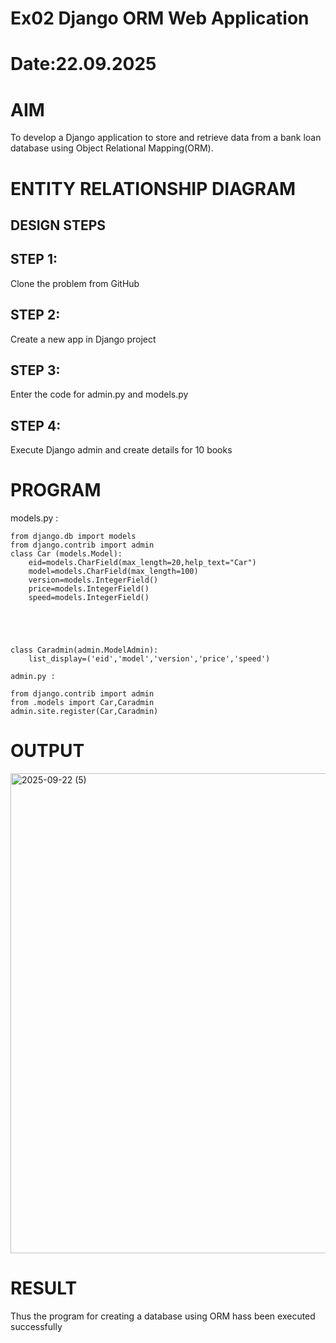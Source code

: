 # Ex02 Django ORM Web Application
# Date:22.09.2025
# AIM
To develop a Django application to store and retrieve data from a bank loan database using Object Relational Mapping(ORM).

# ENTITY RELATIONSHIP DIAGRAM
## DESIGN STEPS
## STEP 1:
Clone the problem from GitHub

## STEP 2:
Create a new app in Django project

## STEP 3:
Enter the code for admin.py and models.py

## STEP 4:
Execute Django admin and create details for 10 books

# PROGRAM

models.py :
```
from django.db import models
from django.contrib import admin 
class Car (models.Model):
    eid=models.CharField(max_length=20,help_text="Car")
    model=models.CharField(max_length=100)
    version=models.IntegerField()
    price=models.IntegerField()
    speed=models.IntegerField()





class Caradmin(admin.ModelAdmin):
    list_display=('eid','model','version','price','speed')

admin.py :

from django.contrib import admin
from .models import Car,Caradmin
admin.site.register(Car,Caradmin)
```
# OUTPUT

<img width="1366" height="768" alt="2025-09-22 (5)" src="https://github.com/user-attachments/assets/44d317a9-8979-4d27-bfc9-2ade9d2c9e4b" />



# RESULT
Thus the program for creating a database using ORM hass been executed successfully
